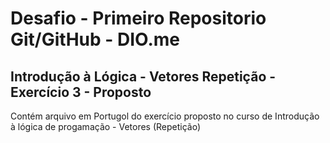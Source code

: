 # Desafio - Primeiro Repositorio Git/GitHub - DIO.me



## Introdução à Lógica - Vetores Repetição - Exercício 3 - Proposto



Contém arquivo em Portugol do exercício proposto no curso de Introdução à lógica de progamação - Vetores (Repetição)